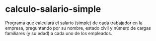 # calculo-salario-simple
 Programa que calculará el salario (simple) de cada trabajador en la empresa, preguntando por  su nombre, estado civil y número de cargas familiares (y su edad) a cada uno de los empleados.
